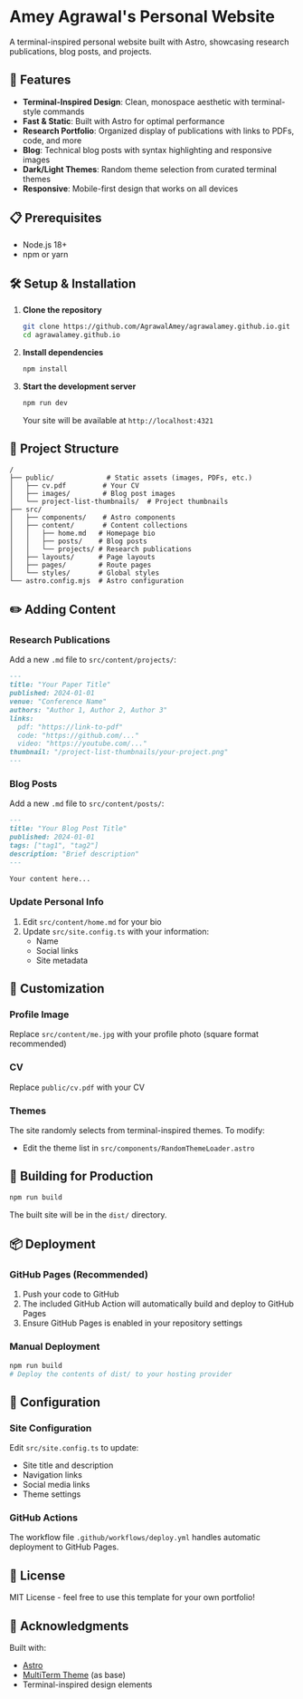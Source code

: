 # Amey Agrawal's Personal Website

A terminal-inspired personal website built with Astro, showcasing research publications, blog posts, and projects.

## 🚀 Features

- **Terminal-Inspired Design**: Clean, monospace aesthetic with terminal-style commands
- **Fast & Static**: Built with Astro for optimal performance
- **Research Portfolio**: Organized display of publications with links to PDFs, code, and more
- **Blog**: Technical blog posts with syntax highlighting and responsive images
- **Dark/Light Themes**: Random theme selection from curated terminal themes
- **Responsive**: Mobile-first design that works on all devices

## 📋 Prerequisites

- Node.js 18+ 
- npm or yarn

## 🛠️ Setup & Installation

1. **Clone the repository**
   ```bash
   git clone https://github.com/AgrawalAmey/agrawalamey.github.io.git
   cd agrawalamey.github.io
   ```

2. **Install dependencies**
   ```bash
   npm install
   ```

3. **Start the development server**
   ```bash
   npm run dev
   ```
   Your site will be available at `http://localhost:4321`

## 📁 Project Structure

```
/
├── public/             # Static assets (images, PDFs, etc.)
│   ├── cv.pdf         # Your CV
│   ├── images/        # Blog post images
│   └── project-list-thumbnails/  # Project thumbnails
├── src/
│   ├── components/    # Astro components
│   ├── content/       # Content collections
│   │   ├── home.md   # Homepage bio
│   │   ├── posts/    # Blog posts
│   │   └── projects/ # Research publications
│   ├── layouts/      # Page layouts
│   ├── pages/        # Route pages
│   └── styles/       # Global styles
└── astro.config.mjs  # Astro configuration
```

## ✏️ Adding Content

### Research Publications

Add a new `.md` file to `src/content/projects/`:

```markdown
---
title: "Your Paper Title"
published: 2024-01-01
venue: "Conference Name"
authors: "Author 1, Author 2, Author 3"
links:
  pdf: "https://link-to-pdf"
  code: "https://github.com/..."
  video: "https://youtube.com/..."
thumbnail: "/project-list-thumbnails/your-project.png"
---
```

### Blog Posts

Add a new `.md` file to `src/content/posts/`:

```markdown
---
title: "Your Blog Post Title"
published: 2024-01-01
tags: ["tag1", "tag2"]
description: "Brief description"
---

Your content here...
```

### Update Personal Info

1. Edit `src/content/home.md` for your bio
2. Update `src/site.config.ts` with your information:
   - Name
   - Social links
   - Site metadata

## 🎨 Customization

### Profile Image
Replace `src/content/me.jpg` with your profile photo (square format recommended)

### CV
Replace `public/cv.pdf` with your CV

### Themes
The site randomly selects from terminal-inspired themes. To modify:
- Edit the theme list in `src/components/RandomThemeLoader.astro`

## 🚀 Building for Production

```bash
npm run build
```

The built site will be in the `dist/` directory.

## 📦 Deployment

### GitHub Pages (Recommended)

1. Push your code to GitHub
2. The included GitHub Action will automatically build and deploy to GitHub Pages
3. Ensure GitHub Pages is enabled in your repository settings

### Manual Deployment

```bash
npm run build
# Deploy the contents of dist/ to your hosting provider
```

## 🔧 Configuration

### Site Configuration
Edit `src/site.config.ts` to update:
- Site title and description
- Navigation links
- Social media links
- Theme settings

### GitHub Actions
The workflow file `.github/workflows/deploy.yml` handles automatic deployment to GitHub Pages.

## 📝 License

MIT License - feel free to use this template for your own portfolio!

## 🙏 Acknowledgments

Built with:
- [Astro](https://astro.build)
- [MultiTerm Theme](https://github.com/stelcodes/multiterm-astro) (as base)
- Terminal-inspired design elements